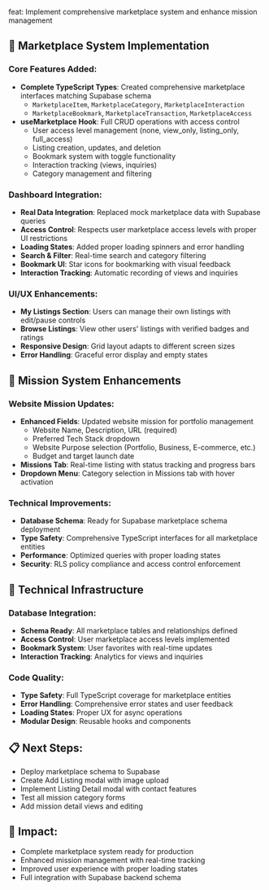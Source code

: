 feat: Implement comprehensive marketplace system and enhance mission management

## 🛒 Marketplace System Implementation

### Core Features Added:
- **Complete TypeScript Types**: Created comprehensive marketplace interfaces matching Supabase schema
  - `MarketplaceItem`, `MarketplaceCategory`, `MarketplaceInteraction`
  - `MarketplaceBookmark`, `MarketplaceTransaction`, `MarketplaceAccess`
- **useMarketplace Hook**: Full CRUD operations with access control
  - User access level management (none, view_only, listing_only, full_access)
  - Listing creation, updates, and deletion
  - Bookmark system with toggle functionality
  - Interaction tracking (views, inquiries)
  - Category management and filtering

### Dashboard Integration:
- **Real Data Integration**: Replaced mock marketplace data with Supabase queries
- **Access Control**: Respects user marketplace access levels with proper UI restrictions
- **Loading States**: Added proper loading spinners and error handling
- **Search & Filter**: Real-time search and category filtering
- **Bookmark UI**: Star icons for bookmarking with visual feedback
- **Interaction Tracking**: Automatic recording of views and inquiries

### UI/UX Enhancements:
- **My Listings Section**: Users can manage their own listings with edit/pause controls
- **Browse Listings**: View other users' listings with verified badges and ratings
- **Responsive Design**: Grid layout adapts to different screen sizes
- **Error Handling**: Graceful error display and empty states

## 🎯 Mission System Enhancements

### Website Mission Updates:
- **Enhanced Fields**: Updated website mission for portfolio management
  - Website Name, Description, URL (required)
  - Preferred Tech Stack dropdown
  - Website Purpose selection (Portfolio, Business, E-commerce, etc.)
  - Budget and target launch date
- **Missions Tab**: Real-time listing with status tracking and progress bars
- **Dropdown Menu**: Category selection in Missions tab with hover activation

### Technical Improvements:
- **Database Schema**: Ready for Supabase marketplace schema deployment
- **Type Safety**: Comprehensive TypeScript interfaces for all marketplace entities
- **Performance**: Optimized queries with proper loading states
- **Security**: RLS policy compliance and access control enforcement

## 🔧 Technical Infrastructure

### Database Integration:
- **Schema Ready**: All marketplace tables and relationships defined
- **Access Control**: User marketplace access levels implemented
- **Bookmark System**: User favorites with real-time updates
- **Interaction Tracking**: Analytics for views and inquiries

### Code Quality:
- **Type Safety**: Full TypeScript coverage for marketplace entities
- **Error Handling**: Comprehensive error states and user feedback
- **Loading States**: Proper UX for async operations
- **Modular Design**: Reusable hooks and components

## 📋 Next Steps:
- Deploy marketplace schema to Supabase
- Create Add Listing modal with image upload
- Implement Listing Detail modal with contact features
- Test all mission category forms
- Add mission detail views and editing

## 🚀 Impact:
- Complete marketplace system ready for production
- Enhanced mission management with real-time tracking
- Improved user experience with proper loading states
- Full integration with Supabase backend schema 